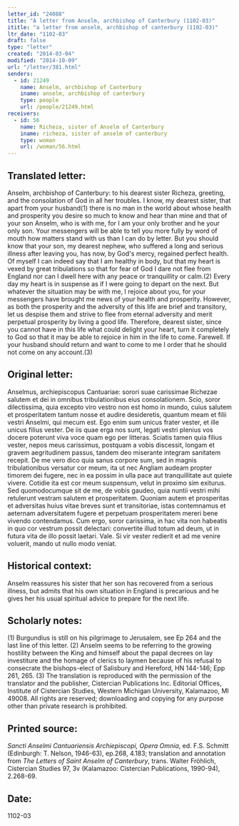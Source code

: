 ```yaml
---
letter_id: "24088"
title: "A letter from Anselm, archbishop of Canterbury (1102-03)"
ititle: "a letter from anselm, archbishop of canterbury (1102-03)"
ltr_date: "1102-03"
draft: false
type: "letter"
created: "2014-03-04"
modified: "2014-10-09"
url: "/letter/381.html"
senders:
  - id: 21249
    name: Anselm, archbishop of Canterbury
    iname: anselm, archbishop of canterbury
    type: people
    url: /people/21249.html
receivers:
  - id: 56
    name: Richeza, sister of Anselm of Canterbury
    iname: richeza, sister of anselm of canterbury
    type: woman
    url: /woman/56.html
---
```

<h2> Translated letter:</h2>Anselm, archbishop of Canterbury: to his dearest sister Richeza, greeting, and the consolation of God in all her troubles.
I know, my dearest sister, that apart from your husband(1) there is no man in the world about whose health and prosperity you desire so much to know and hear than mine and that of your son Anselm, who is with me, for I am your only brother and he your only son. Your messengers will be able to tell you more fully by word of mouth how matters stand with us than I can do by letter. But you should know that your son, my dearest nephew, who suffered a long and serious illness after leaving you, has now, by God's mercy, regained perfect health. Of myself I can indeed say that I am healthy in body, but that my heart is vexed by great tribulations so that for fear of God I dare not flee from England nor can I dwell here with any peace or tranquillity or calm.(2) Every day my heart is in suspense as if I were going to depart on the next.
But whatever the situation may be with me, I rejoice about you, for your messengers have brought me news of your health and prosperity. However, as both the prosperity and the adversity of this life are brief and transitory, let us despise them and strive to flee from eternal adversity and merit perpetual prosperity by living a good life. Therefore, dearest sister, since you cannot have in this life what could delight your heart, turn it completely to God so that it may be able to rejoice in him in the life to come. Farewell.
If your husband should return and want to come to me I order that he should not come on any account.(3)
<h2 class="mt-4"> Original letter:</h2>Anselmus, archiepiscopus Cantuariae: sorori suae carissimae Richezae salutem et dei in omnibus tribulationibus eius consolationem.
Scio, soror dilectissima, quia excepto viro vestro non est homo in mundo, cuius salutem et prosperitatem tantum nosse et audire desideretis, quantum meam et filii vestri Anselmi, qui mecum est. Ego enim sum unicus frater vester, et ille unicus filius vester. De iis quae erga nos sunt, legati vestri plenius vos docere poterunt viva voce quam ego per litteras. Sciatis tamen quia filius vester, nepos meus carissimus, postquam a vobis discessit, longam et gravem aegritudinem passus, tandem deo miserante integram sanitatem recepit. De me vero dico quia sanus corpore sum, sed in magnis tribulationibus versatur cor meum, ita ut nec Angliam audeam propter timorem dei fugere, nec in ea possim in ulla pace aut tranquillitate aut quiete vivere. Cotidie ita est cor meum suspensum, velut in proximo sim exiturus.
Sed quomodocumque sit de me, de vobis gaudeo, quia nuntii vestri mihi retulerunt vestram salutem et prosperitatem. Quoniam autem et prosperitas et adversitas huius vitae breves sunt et transitoriae, istas contemnamus et aeternam adversitatem fugere et perpetuam prosperitatem mereri bene vivendo contendamus. Cum ergo, soror carissima, in hac vita non habeatis in quo cor vestrum possit delectari: convertite illud totum ad deum, ut in futura vita de illo possit laetari. Vale.
Si vir vester redierit et ad me venire voluerit, mando ut nullo modo veniat.
<h2 class="mt-4"> Historical context:</h2>Anselm reassures his sister that her son has recovered from a serious illness, but admits that his own situation in England is precarious and he gives her his usual spiritual advice to prepare for the next life.
<h2 class="mt-4"> Scholarly notes:</h2>(1) Burgundius is still on his pilgrimage to Jerusalem, see Ep 264 and the last line of this letter.
(2) Anselm seems to be referring to the growing hostility between the King and himself about the papal decrees on lay investiture and the homage of clerics to laymen because of his refusal to consecrate the bishops-elect of Salisbury and Hereford, HN 144-146; Epp 261, 265.
(3) The translation is reproduced with the permission of the translator and the publisher, Cistercian Publications Inc. Editorial Offices, Institute of Cistercian Studies, Western Michigan University, Kalamazoo, MI 49008.  All rights are reserved; downloading and copying for any purpose other than private research is prohibited.
<h2 class="mt-4"> Printed source:</h2><p><em>Sancti Anselmi Cantuariensis Archiepiscopi, Opera Omnia</em>, ed. F.S. Schmitt (Edinburgh: T. Nelson, 1946-63), ep.268, 4.183; translation and annotation from <em>The Letters of Saint Anselm of Canterbury</em>, trans. Walter Fröhlich, Cistercian Studies 97, 3v (Kalamazoo: Cistercian Publications, 1990-94), 2.268-69.</p><h2 class="mt-4"> Date:</h2>1102-03